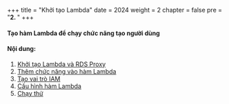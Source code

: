 +++
title = "Khởi tạo Lambda"
date = 2024
weight = 2
chapter = false
pre = "<b>2. </b>"
+++

#### Tạo hàm Lambda để chạy chức năng tạo người dùng

#### Nội dung:
1. [Khởi tạo Lambda và RDS Proxy](1-lambda-rds-proxy)
2. [Thêm chức năng vào hàm Lambda](2-add-lambda-code)
3. [Tạo vai trò IAM](3-iam-creation)
4. [Cấu hình hàm Lambda](4-lambda-configuration)
5. [Chạy thử](5-test-function) 

